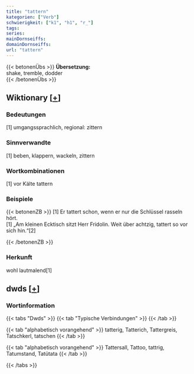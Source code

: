 ```yaml
---
title: "tattern"
kategorien: ["Verb"]
schwierigkeit: ["k1", "h1", "r_"]
tags:
series:
mainDornseiffs:
domainDornseiffs:
url: "tattern"
---
```


{{< betonenÜbs >}}
**Übersetzung:**  
shake, tremble, dodder  
{{< /betonenÜbs >}}

## Wiktionary [[+](https://de.wiktionary.org/wiki/tattern)]

### Bedeutungen
[1] umgangssprachlich, regional: zittern  

### Sinnverwandte
[1] beben, klappern, wackeln, zittern  

### Wortkombinationen
[1] vor Kälte tattern  

### Beispiele
{{< betonenZB >}}
[1] Er tattert schon, wenn er nur die Schlüssel rasseln hört.  
[1] „Am kleinen Ecktisch sitzt Herr Fridolin. Weit über achtzig, tattert so vor sich hin.“[2]  

{{< /betonenZB >}}
### Herkunft
wohl lautmalend[1]  



## dwds [[+](https://www.dwds.de/wb/tattern)]

### Wortinformation
{{< tabs "Dwds" >}}
{{< tab "Typische Verbindungen" >}}
{{< /tab >}}

{{< tab "alphabetisch vorangehend" >}}
tatterig, Tatterich, Tattergreis, Tatschkerl, tatschen
{{< /tab >}}

{{< tab "alphabetisch vorangehend" >}}
Tattersall, Tattoo, tattrig, Tatumstand, Tatütata
{{< /tab >}}

{{< /tabs >}}


